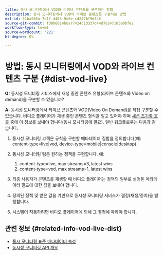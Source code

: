 ```yaml
---
title: 동시 모니터링에서 VOD와 라이브 콘텐츠를 구분하는 방법
description: 동시 모니터링에서 VOD와 라이브 콘텐츠를 구분하는 방법
exl-id: 51ba686a-7c1f-4403-9e8e-cd247bf9e345
source-git-commit: f30b6814b8a77424c13337d44d7b247105e0bfe2
workflow-type: tm+mt
source-wordcount: '221'
ht-degree: 0%

---
```


# 방법: 동시 모니터링에서 VOD와 라이브 컨텐츠 구분 {#dist-vod-live}

**Q:** 동시성 모니터링 서비스에서 재생 중인 콘텐츠 유형(라이브 콘텐츠와 Video on demand)을 구분할 수 있습니까?



**A:** 동시성 모니터링에서 라이브 콘텐츠와 VOD(Video On Demand)를 직접 구분할 수 없습니다. 비디오 플레이어가 재생 중인 콘텐츠 형식을 알고 있어야 하며 [세션 초기화 호출](/help/concurrency-monitoring/cm-api-overview.md#session-initial) 중에 이 정보를 보내야 합니다(동시 모니터링에 필요). 일반 워크플로우는 다음과 같습니다.

1. 동시성 모니터링 고객은 규칙을 구현할 메타데이터 집합을 정의합니다(예: content-type=live|vod, device-type=mobile|console|desktop).
1. 동시성 모니터링 팀은 원하는 정책을 구현합니다. 예:
   1. content-type=live, max streams=3, latest wins
   1. content-type=vod, max streams=1, latest wins

1. 최종 사용자가 콘텐츠를 재생할 때 비디오 플레이어는 정책의 일부로 설정된 메타데이터 필드에 대한 값을 보내야 합니다.

1. 정의된 정책 및 받은 값을 기반으로 동시성 모니터링 서비스가 결정(재생/중지)을 발행합니다.

1. 시스템이 작동하려면 비디오 플레이어에 의해 그 결정에 따라야 합니다.



## 관련 정보 {#related-info-vod-live-dist}

* [동시 모니터링 표준 메타데이터 속성](/help/concurrency-monitoring/standard-metadata-attributes.md)
* [동시성 모니터링 API 개요](/help/concurrency-monitoring/cm-api-overview.md)
